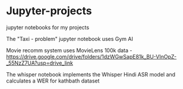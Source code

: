 # Jupyter-projects
jupyter notebooks for my projects

The "Taxi - problem" jupyter notebook uses Gym AI 

Movie recomm system uses MovieLens 100k data - https://drive.google.com/drive/folders/1dzWGwSapE81k_BU-VInOpZ-_55NzZ7UA?usp=drive_link

The whisper notebook implements the Whisper Hindi ASR model and calculates a WER for kathbath dataset
